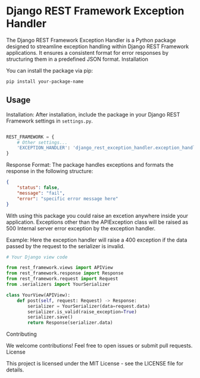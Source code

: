 # Django REST Framework Exception Handler

The Django REST Framework Exception Handler is a Python package designed to streamline exception handling within Django REST Framework applications. It ensures a consistent format for error responses by structuring them in a predefined JSON format.
Installation

You can install the package via pip:

```bash
pip install your-package-name
```

## Usage

Installation: After installation, include the package in your Django REST Framework settings in `settings.py`.

```python

REST_FRAMEWORK = {
    # Other settings...
    'EXCEPTION_HANDLER': 'django_rest_exception_handler.exception_handlers.exception_handler'
}
```

Response Format: The package handles exceptions and formats the response in the following structure:

```json
{
    "status": false,
    "message": "fail",
    "error": "specific error message here"
}
```

With using this package you could raise an excetion anywhere inside your application. Exceptions other than the APIException class will be raised as 500 Internal server error exception by the exception handler.

Example:
Here the exception handler will raise a 400 exception if the data passed by the request to the serializer is invalid.

```python
# Your Django view code

from rest_framework.views import APIView
from rest_framework.response import Response
from rest_framework.request import Request
from .serializers import YourSerializer

class YourView(APIView):
    def post(self, request: Request) -> Response:
        serializer = YourSerializer(data=request.data)
        serializer.is_valid(raise_exception=True)
        serializer.save()
        return Response(serializer.data)
```

Contributing

We welcome contributions! Feel free to open issues or submit pull requests.
License

This project is licensed under the MIT License - see the LICENSE file for details.